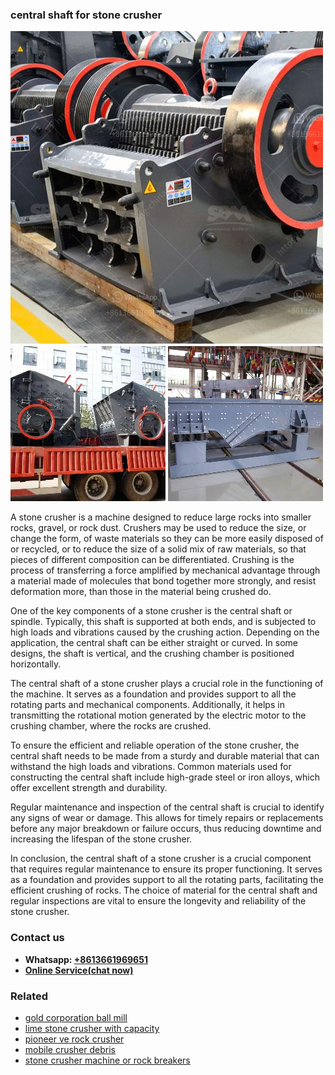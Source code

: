 <h3>central shaft for stone crusher</h3><img src='1708589265.jpg' alt=''><p>A stone crusher is a machine designed to reduce large rocks into smaller rocks, gravel, or rock dust. Crushers may be used to reduce the size, or change the form, of waste materials so they can be more easily disposed of or recycled, or to reduce the size of a solid mix of raw materials, so that pieces of different composition can be differentiated. Crushing is the process of transferring a force amplified by mechanical advantage through a material made of molecules that bond together more strongly, and resist deformation more, than those in the material being crushed do.</p><p>One of the key components of a stone crusher is the central shaft or spindle. Typically, this shaft is supported at both ends, and is subjected to high loads and vibrations caused by the crushing action. Depending on the application, the central shaft can be either straight or curved. In some designs, the shaft is vertical, and the crushing chamber is positioned horizontally.</p><p>The central shaft of a stone crusher plays a crucial role in the functioning of the machine. It serves as a foundation and provides support to all the rotating parts and mechanical components. Additionally, it helps in transmitting the rotational motion generated by the electric motor to the crushing chamber, where the rocks are crushed.</p><p>To ensure the efficient and reliable operation of the stone crusher, the central shaft needs to be made from a sturdy and durable material that can withstand the high loads and vibrations. Common materials used for constructing the central shaft include high-grade steel or iron alloys, which offer excellent strength and durability.</p><p>Regular maintenance and inspection of the central shaft is crucial to identify any signs of wear or damage. This allows for timely repairs or replacements before any major breakdown or failure occurs, thus reducing downtime and increasing the lifespan of the stone crusher.</p><p>In conclusion, the central shaft of a stone crusher is a crucial component that requires regular maintenance to ensure its proper functioning. It serves as a foundation and provides support to all the rotating parts, facilitating the efficient crushing of rocks. The choice of material for the central shaft and regular inspections are vital to ensure the longevity and reliability of the stone crusher.</p><h3>Contact us</h3><ul><li><strong>Whatsapp:&nbsp;<a href="https://wa.me/8613661969651">+8613661969651</a></strong></li><li><a href="https://swt.shibang-china.com/?git&amp;zhl&amp;central shaft for stone crusher"><strong>Online Service(chat now)</strong></a></li></ul><h3>Related</h3><ul><li><a href='gold corporation ball mill.md'>gold corporation ball mill</a></li><li><a href='lime stone crusher with capacity.md'>lime stone crusher with capacity</a></li><li><a href='pioneer ve rock crusher.md'>pioneer ve rock crusher</a></li><li><a href='mobile crusher debris.md'>mobile crusher debris</a></li><li><a href='stone crusher machine or rock breakers.md'>stone crusher machine or rock breakers</a></li></ul>